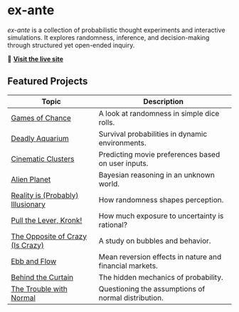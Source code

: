 # **ex-ante**  
*ex-ante* is a collection of probabilistic thought experiments and interactive simulations. It explores randomness, inference, and decision-making through structured yet open-ended inquiry.

🔗 **[Visit the live site](https://alex94s.github.io/ex-ante/)**  

## **Featured Projects**
| Topic | Description |
|--------|-------------|
| [Games of Chance](https://alex94s.github.io/ex-ante/pages/dice-roll.html) | A look at randomness in simple dice rolls. |
| [Deadly Aquarium](https://alex94s.github.io/ex-ante/pages/deadly-aquarium.html) | Survival probabilities in dynamic environments. |
| [Cinematic Clusters](https://alex94s.github.io/ex-ante/pages/rotten-tomatoes.html) | Predicting movie preferences based on user inputs. |
| [Alien Planet](https://alex94s.github.io/ex-ante/pages/alien-planet.html) | Bayesian reasoning in an unknown world. |
| [Reality is (Probably) Illusionary](https://alex94s.github.io/ex-ante/pages/reality.html) | How randomness shapes perception. |
| [Pull the Lever, Kronk!](https://alex94s.github.io/ex-ante/pages/leveraged.html) | How much exposure to uncertainty is rational? |
| [The Opposite of Crazy (Is Crazy)](https://alex94s.github.io/ex-ante/pages/bubbles.html) | A study on bubbles and behavior. |
| [Ebb and Flow](https://alex94s.github.io/ex-ante/pages/reversion.html) | Mean reversion effects in nature and financial markets. |
| [Behind the Curtain](https://alex94s.github.io/ex-ante/pages/ergodicity.html) | The hidden mechanics of probability. |
| [The Trouble with Normal](https://alex94s.github.io/ex-ante/pages/normal.html) | Questioning the assumptions of normal distribution. |

